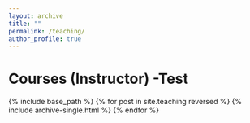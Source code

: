 ```yaml
---
layout: archive
title: ""
permalink: /teaching/
author_profile: true
---
```

Courses (Instructor) -Test
======
  {% include base_path %}
{% for post in site.teaching reversed %}
  {% include archive-single.html %}
{% endfor %}






<!--- Consider just doing a list - Intro to Economics (Micro and Macro), Labor Economics, Entrepreunership, Advanced Mircoeconomics, Intro Econometrics

<details>
<summary>Course List (TA)</summary>
<pre>
Intro to Economics , Labor Economics, Entrepreunership, Advanced Mircoeconomics, & Intro Econometrics
</pre>
* Intro to Economics (Micro and Macro)
* Labor Economics
* Entrepreneurship
* Advanced Microeconomics
* Intro Econometrics
</details>>
